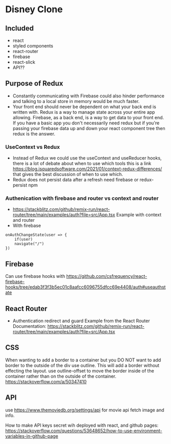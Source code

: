 # Disney Clone

## Included

- react
- styled components
- react-router
- firebase
- react-slick
- API??

## Purpose of Redux

- Constantly communicating with Firebase could also hinder performance and talking to a local store in memory would be much faster.
- Your front end should never be dependent on what your back end is written with. Redux is a way to manage state across your entire app allowing. Firebase, as a back end, is a way to get data to your front end. If you have a basic app you don't necessarily need redux but if you're passing your firebase data up and down your react component tree then redux is the answer.

### UseContext vs Redux

- Instead of Redux we could use the useContext and useReducer hooks, there is a lot of debate about when to use which tools this is a link https://blog.isquaredsoftware.com/2021/01/context-redux-differences/ that gives the best discussion of when to use which.
- Redux does not persist data after a refresh need firebase or redux-persist npm

### Authenication with firebase and router vs context and router

- https://stackblitz.com/github/remix-run/react-router/tree/main/examples/auth?file=src/App.tsx Example with context and router
- With firebase

```
onAuthChangeState(user => {
    if(user)
    navigate("/")
})
```

## Firebase

Can use firebase hooks with https://github.com/csfrequency/react-firebase-hooks/tree/edab3f3f3b5ec01c8aafcc6096755dfcc69e4408/auth#useauthstate

## React Router

- Authentication redirect and guard Example from the React Router Documentation: https://stackblitz.com/github/remix-run/react-router/tree/main/examples/auth?file=src/App.tsx

## CSS

When wanting to add a border to a container but you DO NOT want to add border to the outside of the div use outline. This will add a border without effecting the layout. use outline-offset to move the border inside of the container rather than on the outside of the container. https://stackoverflow.com/a/50347410

## API

use https://www.themoviedb.org/settings/api for movie api fetch image and info.

How to make API keys secret wih deployed with react, and github pages: https://stackoverflow.com/questions/53648652/how-to-use-environment-variables-in-github-page
